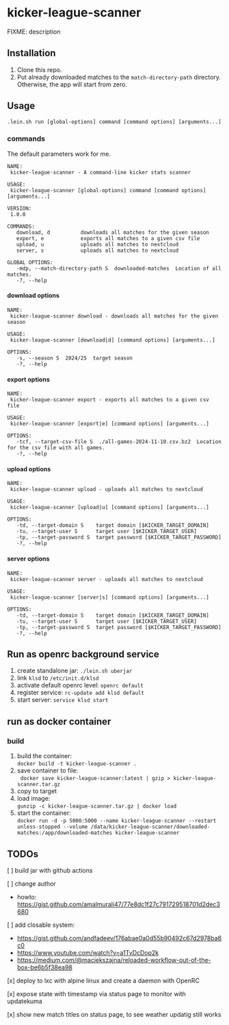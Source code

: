 # kicker-league-scanner

FIXME: description

## Installation
1. Clone this repo.
2. Put already downloaded matches to the `match-directory-path` directory. Otherwise, the app will start from zero.

## Usage
```shell
.lein.sh run [global-options] command [command options] [arguments...]
```
### commands
The default parameters work for me. 
```shell
NAME:
 kicker-league-scanner - A command-line kicker stats scanner

USAGE:
 kicker-league-scanner [global-options] command [command options] [arguments...]

VERSION:
 1.0.0

COMMANDS:
   download, d          downloads all matches for the given season
   export, e            exports all matches to a given csv file
   upload, u            uploads all matches to nextcloud
   server, s            uploads all matches to nextcloud

GLOBAL OPTIONS:
   -mdp, --match-directory-path S  downloaded-matches  Location of all matches.
   -?, --help
```
#### download options
```shell
NAME:
 kicker-league-scanner download - downloads all matches for the given season

USAGE:
 kicker-league-scanner [download|d] [command options] [arguments...]

OPTIONS:
   -s, --season S  2024/25  target season
   -?, --help
```

#### export options
```shell
NAME:
 kicker-league-scanner export - exports all matches to a given csv file

USAGE:
 kicker-league-scanner [export|e] [command options] [arguments...]

OPTIONS:
   -tcf, --target-csv-file S  ./all-games-2024-11-10.csv.bz2  Location for the csv file with all games.
   -?, --help
```
#### upload options
```shell
NAME:
 kicker-league-scanner upload - uploads all matches to nextcloud

USAGE:
 kicker-league-scanner [upload|u] [command options] [arguments...]

OPTIONS:
   -td, --target-domain S    target domain [$KICKER_TARGET_DOMAIN]
   -tu, --target-user S      target user [$KICKER_TARGET_USER]
   -tp, --target-password S  target password [$KICKER_TARGET_PASSWORD]
   -?, --help
```
#### server options
```shell
NAME:
 kicker-league-scanner server - uploads all matches to nextcloud

USAGE:
 kicker-league-scanner [server|s] [command options] [arguments...]

OPTIONS:
   -td, --target-domain S    target domain [$KICKER_TARGET_DOMAIN]
   -tu, --target-user S      target user [$KICKER_TARGET_USER]
   -tp, --target-password S  target password [$KICKER_TARGET_PASSWORD]
   -?, --help
```

## Run as openrc background service
1. create standalone jar: `./lein.sh uberjar`
1. link `klsd` to `/etc/init.d/klsd`
1. activate default openrc level: `openrc default`
1. register service: `rc-update add klsd default`
1. start server: `service klsd start`

## run as docker container
### build
1. build the container:  
`docker build -t kicker-league-scanner .`
2. save container to file:  
` docker save kicker-league-scanner:latest | gzip > kicker-league-scanner.tar.gz`
3. copy to target
4. load image:  
`gunzip -c kicker-league-scanner.tar.gz | docker load`
5. start the container:  
`docker run -d -p 5000:5000 --name kicker-league-scanner --restart unless-stopped --volume /data/kicker-league-scanner/downloaded-matches:/app/downloaded-matches kicker-league-scanner`


## TODOs 

[ ] build jar with github actions

[ ] change author
- howto: https://gist.github.com/amalmurali47/77e8dc1f27c791729518701d2dec3680

[ ] add closable system:
- https://gist.github.com/andfadeev/176abae0a0d55b90492c67d2978ba6c0
- https://www.youtube.com/watch?v=a1TvDcDop2k
- https://medium.com/@maciekszajna/reloaded-workflow-out-of-the-box-be6b5f38ea98

[x] deploy to lxc with alpine linux and create a daemon with OpenRC

[x] expose state with timestamp via status page to monitor with updatekuma

[x] show new match titles on status page, to see weather updatig still works
